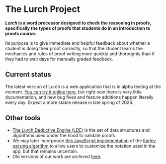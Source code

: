 
# The Lurch Project

***Lurch* is a word processor designed to check the reasoning in proofs,
specifically the types of proofs that students do in an introduction to proofs
course.**

Its purpose is to give immediate and helpful feedback about whether a student is
doing their proof correctly, so that the student learns the mechanics and rules
of proof writing more quickly and thoroughly than if they had to wait days for
manually graded feedback.

## Current status

The latest version of Lurch is a web application that is in alpha testing at the
moment.  [You can try it online here,](http://lurchmath.github.io/lurchmath)
but right now there is very little documentation, and new bug fixes and feature
additions happen literally every day.  Expect a more stable release in late
spring of 2024.

## Other tools

 * [The Lurch Deductive Engine (LDE)](http://github.com/lurchmath/lde) is the
   set of data structures and algorithms used under the hood to validate proofs
 * We may later incorporate
   [this JavaScript implementation](http://lurchmath.github.io/earley-parser)
   of the [Earley parsing algorithm](https://en.wikipedia.org/wiki/Earley_parser)
   to allow users to customize the notation used in the app, but that remains
   uncertain.
 * Old versions of our work are archived [here](old-versions.md).
